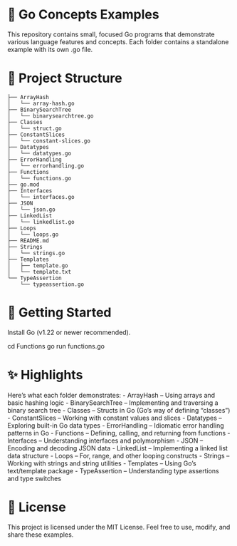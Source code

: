 # 📘 Go Concepts Examples
This repository contains small, focused Go programs that demonstrate various language features and concepts.
Each folder contains a standalone example with its own .go file.

# 📂 Project Structure

```
├── ArrayHash
│   └── array-hash.go
├── BinarySearchTree
│   └── binarysearchtree.go
├── Classes
│   └── struct.go
├── ConstantSlices
│   └── constant-slices.go
├── Datatypes
│   └── datatypes.go
├── ErrorHandling
│   └── errorhandling.go
├── Functions
│   └── functions.go
├── go.mod
├── Interfaces
│   └── interfaces.go
├── JSON
│   └── json.go
├── LinkedList
│   └── linkedlist.go
├── Loops
│   └── loops.go
├── README.md
├── Strings
│   └── strings.go
├── Templates
│   ├── template.go
│   └── template.txt
└── TypeAssertion
    └── typeassertion.go
```

# 🚀 Getting Started
Install Go (v1.22 or newer recommended).

cd Functions
go run functions.go

# ✨ Highlights

Here’s what each folder demonstrates:
    - ArrayHash – Using arrays and basic hashing logic
    - BinarySearchTree – Implementing and traversing a binary search tree
    - Classes – Structs in Go (Go’s way of defining “classes”)
    - ConstantSlices – Working with constant values and slices
    - Datatypes – Exploring built-in Go data types
    - ErrorHandling – Idiomatic error handling patterns in Go
    - Functions – Defining, calling, and returning from functions
    - Interfaces – Understanding interfaces and polymorphism
    - JSON – Encoding and decoding JSON data
    - LinkedList – Implementing a linked list data structure
    - Loops – For, range, and other looping constructs
    - Strings – Working with strings and string utilities
    - Templates – Using Go’s text/template package
    - TypeAssertion – Understanding type assertions and type switches

# 📜 License
This project is licensed under the MIT License.
Feel free to use, modify, and share these examples.
